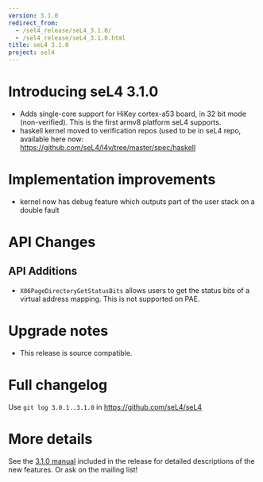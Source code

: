 ```yaml
---
version: 3.1.0
redirect_from:
  - /sel4_release/seL4_3.1.0/
  - /sel4_release/seL4_3.1.0.html
title: seL4 3.1.0
project: sel4
---
```

# Introducing seL4 3.1.0


- Adds single-core support for HiKey cortex-a53 board, in 32 bit
      mode (non-verified). This is the first armv8 platform
      seL4 supports.
- haskell kernel moved to verification repos (used to be in seL4
      repo, available here now:
      <https://github.com/seL4/l4v/tree/master/spec/haskell>

# Implementation improvements


- kernel now has debug feature which outputs part of the user stack
      on a double fault

# API Changes


## API Additions


- `X86PageDirectoryGetStatusBits` allows users to get the status
      bits of a virtual address mapping. This is not supported on PAE.

# Upgrade notes


- This release is source compatible.

# Full changelog


Use `git log 3.0.1..3.1.0` in <https://github.com/seL4/seL4>

# More details


See the
[3.1.0 manual](http://sel4.systems/Info/Docs/seL4-manual-3.1.0.pdf) included in the release for detailed descriptions of the new
features. Or ask on the mailing list!
